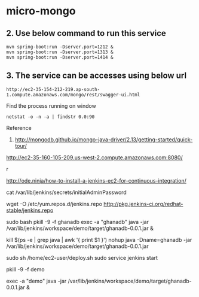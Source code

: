 # micro-mongo

## 2. Use below command to run this service

	mvn spring-boot:run -Dserver.port=1212 &
	mvn spring-boot:run -Dserver.port=1313 &
	mvn spring-boot:run -Dserver.port=1414 &

## 3. The service can be accesses using below url

	http://ec2-35-154-212-219.ap-south-1.compute.amazonaws.com/mongo/rest/swagger-ui.html

Find the process running on window

	netstat -o -n -a | findstr 0.0:90


Reference 
1. http://mongodb.github.io/mongo-java-driver/2.13/getting-started/quick-tour/


http://ec2-35-160-105-209.us-west-2.compute.amazonaws.com:8080/

r

http://ode.ninja/how-to-install-a-jenkins-ec2-for-continuous-integration/

cat /var/lib/jenkins/secrets/initialAdminPassword

wget -O /etc/yum.repos.d/jenkins.repo http://pkg.jenkins-ci.org/redhat-stable/jenkins.repo



sudo bash
pkill -9 -f ghanadb
exec -a "ghanadb" java -jar /var/lib/jenkins/workspace/demo/target/ghanadb-0.0.1.jar &

kill $(ps -e | grep java | awk '{ print $1 }')
nohup java -Dname=ghanadb -jar /var/lib/jenkins/workspace/demo/target/ghanadb-0.0.1.jar

sudo sh /home/ec2-user/deploy.sh
sudo service jenkins start

pkill -9 -f demo

exec -a "demo" java -jar /var/lib/jenkins/workspace/demo/target/ghanadb-0.0.1.jar &